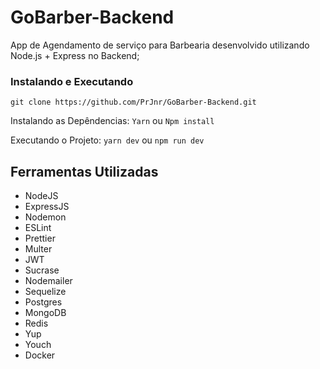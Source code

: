 # GoBarber-Backend
App de Agendamento de serviço para Barbearia desenvolvido utilizando Node.js + Express no Backend;

### Instalando e Executando 
`git clone https://github.com/PrJnr/GoBarber-Backend.git`

Instalando as Depêndencias: 
`Yarn` ou `Npm install`

Executando o Projeto: 
`yarn dev` ou `npm run dev`

## Ferramentas Utilizadas

* NodeJS
* ExpressJS
* Nodemon
* ESLint
* Prettier
* Multer
* JWT
* Sucrase
* Nodemailer
* Sequelize
* Postgres
* MongoDB
* Redis
* Yup
* Youch
* Docker


